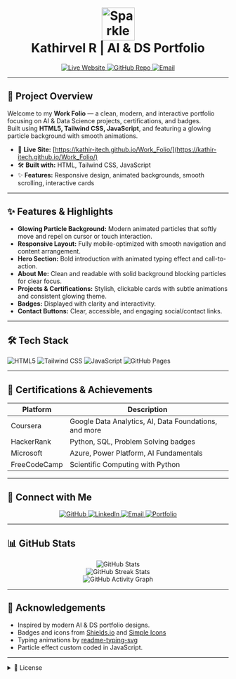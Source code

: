 <h1 align="center">
  <img src="https://media.giphy.com/media/dWesBcTLavkZuG35MI/giphy.gif" width="75" alt="Sparkle Animation"/>
  <br />
  Kathirvel R | AI & DS Portfolio
</h1>

<p align="center">
  <a href="https://kathir-itech.github.io/Work_Folio/">
    <img src="https://img.shields.io/badge/Website-LIVE-success?style=flat&logo=githubpages&color=10b981" alt="Live Website" />
  </a>
  <a href="https://github.com/kathir-iTech/Work_Folio">
    <img src="https://img.shields.io/badge/Repo-GitHub-blue?logo=github" alt="GitHub Repo" />
  </a>
  <a href="mailto:kathir.3447@gmail.com">
    <img src="https://img.shields.io/badge/Email-Kathirvel-lightgrey?logo=gmail" alt="Email" />
  </a>

</p>

---

## 🚀 Project Overview

Welcome to my **Work Folio** — a clean, modern, and interactive portfolio focusing on AI & Data Science projects, certifications, and badges.  
Built using **HTML5, Tailwind CSS, JavaScript**, and featuring a glowing particle background with smooth animations.

- 🔗 **Live Site:** [https://kathir-itech.github.io/Work_Folio/](https://kathir-itech.github.io/Work_Folio/)
- 🛠️ **Built with:** HTML, Tailwind CSS, JavaScript
- ✨ **Features:** Responsive design, animated backgrounds, smooth scrolling, interactive cards

---

## ✨ Features & Highlights

- **Glowing Particle Background:** Modern animated particles that softly move and repel on cursor or touch interaction.
- **Responsive Layout:** Fully mobile-optimized with smooth navigation and content arrangement.
- **Hero Section:** Bold introduction with animated typing effect and call-to-action.
- **About Me:** Clean and readable with solid background blocking particles for clear focus.
- **Projects & Certifications:** Stylish, clickable cards with subtle animations and consistent glowing theme.
- **Badges:** Displayed with clarity and interactivity.
- **Contact Buttons:** Clear, accessible, and engaging social/contact links.

---

## 🛠 Tech Stack

![HTML5](https://img.shields.io/badge/HTML5-E34F26?style=flat-square&logo=html5&logoColor=white)
![Tailwind CSS](https://img.shields.io/badge/TailwindCSS-38B2AC?style=flat-square&logo=tailwind-css&logoColor=white)
![JavaScript](https://img.shields.io/badge/JavaScript-F7DF1E?style=flat-square&logo=javascript&logoColor=black)
![GitHub Pages](https://img.shields.io/badge/GitHub%20Pages-121013?style=flat-square&logo=githubpages&logoColor=white)

---

## 🏅 Certifications & Achievements

| Platform    | Description                            |
|-------------|-------------------------------------|
| Coursera    | Google Data Analytics, AI, Data Foundations, and more |
| HackerRank  | Python, SQL, Problem Solving badges  |
| Microsoft   | Azure, Power Platform, AI Fundamentals |
| FreeCodeCamp| Scientific Computing with Python      |

---

## 🤝 Connect with Me

<p align="center">
  <a href="https://github.com/kathir-iTech" target="_blank">
    <img src="https://img.shields.io/badge/GitHub-181717?style=flat&logo=github&logoColor=white" alt="GitHub" />
  </a>
  <a href="https://www.linkedin.com/in/kathir-itech-in/" target="_blank">
    <img src="https://img.shields.io/badge/LinkedIn-0A66C2?style=flat&logo=linkedin&logoColor=white" alt="LinkedIn" />
  </a>
  <a href="mailto:kathir.3447@gmail.com">
    <img src="https://img.shields.io/badge/Gmail-EA4335?style=flat&logo=gmail&logoColor=white" alt="Email" />
  </a>
  <a href="https://kathir-itech.github.io/Work_Folio/">
    <img src="https://img.shields.io/badge/Portfolio-10b981?style=flat&logo=azuredevops&logoColor=white" alt="Portfolio" />
  </a>
</p>

---

## 📊 GitHub Stats

<p align="center">
  <img src="https://github-readme-stats.vercel.app/api?username=kathir-iTech&show_icons=true&theme=tokyonight&hide_title=true" alt="GitHub Stats" />
  <br />
  <img src="https://streak-stats.demolab.com?user=kathir-iTech&theme=algolia&hide_border=true" alt="GitHub Streak Stats" />
  <br />
  <img src="https://github-readme-activity-graph.vercel.app/graph?username=kathir-iTech&theme=react-dark" alt="GitHub Activity Graph" />
</p>

---

## 🙏 Acknowledgements

- Inspired by modern AI & DS portfolio designs.
- Badges and icons from [Shields.io](https://shields.io/) and [Simple Icons](https://simpleicons.org/)
- Typing animations by [readme-typing-svg](https://github.com/denvercoder1/readme-typing-svg)
- Particle effect custom coded in JavaScript.

---

<details>
  <summary>📄 License</summary><br/>
  This project is licensed under the MIT License.  
  &copy; 2025 Kathirvel R.
</details>
